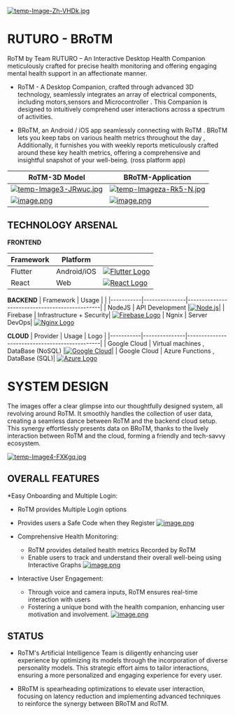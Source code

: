 [![temp-Image-Zh-VHDk.jpg](https://i.postimg.cc/vTnyx026/temp-Image-Zh-VHDk.jpg)](https://postimg.cc/dZJpzjYq)
# RUTURO - BRoTM
RoTM by Team RUTURO – An Interactive Desktop Health Companion meticulously crafted for precise health monitoring and offering engaging mental health support in an affectionate manner.

- RoTM - A Desktop Companion, crafted through advanced 3D technology, seamlessly integrates an array of electrical components, including motors,sensors and Microcontroller . This Companion is designed to intuitively comprehend user interactions across a spectrum of activities.

- BRoTM, an Android / iOS app seamlessly connecting with RoTM . BRoTM lets you keep tabs on various health metrics throughout the day , Additionally, it furnishes you with weekly reports meticulously crafted around these key health metrics, offering a comprehensive and insightful snapshot of your well-being. (ross platform app)

|**RoTM-3D Model**| BRoTM-Application|                                          
|-----------|---------------|
[![temp-Image3-JRwuc.jpg](https://i.postimg.cc/9FWDRdFD/temp-Image3-JRwuc.jpg)](https://postimg.cc/14jmbNFS)    | [![temp-Imageza-Rk5-N.jpg](https://i.postimg.cc/d3sRLfV5/temp-Imageza-Rk5-N.jpg)](https://postimg.cc/TLs5sCmb)| 
| [![image.png](https://i.postimg.cc/15w71SBj/image.png)](https://postimg.cc/GH3xvZZF)| [![image.png](https://i.postimg.cc/c1m69ty9/image.png)](https://postimg.cc/5jXxj0tL)|










## TECHNOLOGY ARSENAL

**FRONTEND**

| Framework | Platform      |                                           |
|-----------|---------------|-----------------------------------------------|
| Flutter   | Android/iOS   | [![Flutter Logo](https://img.shields.io/badge/-Flutter-02569B?style=flat&logo=flutter&logoColor=cyan)](https://flutter.dev/)  |
| React     | Web           | [![React Logo](https://img.shields.io/badge/-React-61DAFB?style=flat&logo=react&logoColor=black)](https://reactjs.org/)      |

**BACKEND**
| Framework | Usage      |                                           |
|-----------|---------------|-----------------------------------------------|
| NodeJS   | API Development   |[![Node.js](https://img.shields.io/badge/-Node.js-339933?style=flat&logo=node.js&logoColor=black)](https://nodejs.org/)|
| Firebase     | Infrastructure + Security| [![Firebase Logo](https://img.shields.io/badge/-Firebase-FFCA28?style=flat&logo=firebase&logoColor=black)](https://firebase.google.com/)
| Ngnix     | Server DevOps| [![Nginx Logo](https://img.shields.io/badge/-Nginx-009639?style=flat&logo=nginx&logoColor=black)](https://www.nginx.com/)

**CLOUD**
| Provider | Usage      | Logo                                          |
|-----------|---------------|-----------------------------------------------|
| Google Cloud   | Virtual machines , DataBase (NoSQL)  |[![Google Cloud](https://img.shields.io/badge/-Google%20Cloud-4285F4?style=flat&logo=google-cloud&logoColor=4285F4&labelColor=black)](https://cloud.google.com/)|
| Google Cloud | Azure Functions , DataBase (SQL)| [![Azure Logo](https://img.shields.io/badge/-Azure-0089D6?style=flat&logo=microsoft-azure&logoColor=indigo)](https://azure.microsoft.com/)




# SYSTEM DESIGN
The images offer a clear glimpse into our thoughtfully designed system, all revolving around RoTM. It smoothly handles the collection of user data, creating a seamless dance between RoTM and the backend cloud setup. This synergy effortlessly presents data on BRoTM, thanks to the lively interaction between RoTM and the cloud, forming a friendly and tech-savvy ecosystem.

[![temp-Image4-FXKgq.jpg](https://i.postimg.cc/7hJHMHhh/temp-Image4-FXKgq.jpg)](https://postimg.cc/wRHY9dhY)

## OVERALL FEATURES 
*Easy Onboarding and Multiple Login:
  * RoTM provides Multiple Login options
  * Provides users a Safe Code when they Register
[![image.png](https://i.postimg.cc/PJP5BPh0/image.png)](https://postimg.cc/sGCzWfMJ)

* Comprehensive Health Monitoring:
  * RoTM provides detailed health metrics Recorded by RoTM
  * Enable users to track and understand their overall well-being using Interactive Graphs
[![image.png](https://i.postimg.cc/9fQ0GxKW/image.png)](https://postimg.cc/gx1GpKG5)

* Interactive User Engagement:
  * Through voice and camera inputs, RoTM ensures real-time interaction with users
  *  Fostering a unique bond with the health companion, enhancing user motivation and involvement.
[![image.png](https://i.postimg.cc/zG4jPcZk/image.png)](https://postimg.cc/LJBLJvsq)

## STATUS

- RoTM's Artificial Intelligence Team is diligently enhancing user experience by optimizing its models through the incorporation of diverse personality models. This strategic effort aims to tailor interactions, ensuring a more personalized and engaging experience for every user.

- BRoTM is spearheading optimizations to elevate user interaction, focusing on latency reduction and implementing advanced techniques to reinforce the synergy between BRoTM and RoTM.


